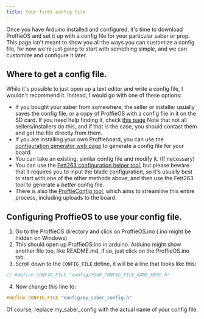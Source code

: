 ```yaml
---
title: Your first config file
---
```


Once you have Arduino installed and configured, it's time to download ProffieOS and set it up with a config file for your particular saber or prop. This page isn't meant to show you all the ways you can customize a config file, for now we're just going to start with something simple, and we can customize and configure it later.

## Where to get a config file.
While it's possible to just open up a text editor and write a config file, I wouldn't recommend it. Instead, I would go with one of these options:

* If you bought your saber from somewhere, the seller or installer usually saves the config file, or a copy of ProffieOS with a config file in it on the SD card. If you need help finding it, check [this page](/config/get-from-sd-card.html) Note that not all sellers/installers do this, and if that is the case, you should contact them and get the file directly from them.
* If you are installing your own Proffieboard, you can use the [configuration generator web page](/config/generator.html) to generate a config file for your board.
* You can take an existing, similar config file and modify it. (If necessary)
* You can use the [Fett263 configuration helper tool](https://www.fett263.com/fett263-os7-config-helper.html), but please beware that it requires you to input the blade configuration, so it's usually best to start with one of the other methods above, and then use the Fett263 tool to generate a *better* config file.
* There is also the [ProffieConfig tool](https://github.com/ryancog/ProffieConfig), which aims to streamline this entire process, including uploads to the board.


## Configuring ProffieOS to use your config file.

1. Go to the ProffieOS directory and click on ProffieOS.ino (.ino might be hidden on Windows)
2. This should open up ProffieOS.ino in arduino. Arduino might show another file too, like README.md, if so, just click on the ProffieOS.ino tab.
3. Scroll down to the `CONFIG_FILE` define, it will be a line that looks like this:

```cpp
// #define CONFIG_FILE "config/YOUR_CONFIG_FILE_NAME_HERE.h"
```

4. Now change this line to:
```cpp
#define CONFIG_FILE "config/my_saber_config.h"
```
Of course, replace my_saber_config with the actual name of your config file.

